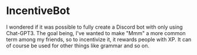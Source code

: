# IncentiveBot
I wondered if it was possible to fully create a Discord bot with only using Chat-GPT3. The goal being, I've wanted to make "Mmm" a more common term among my friends, so to incentivize it, it rewards people with XP. It can of course be used for other things like grammar and so on.
